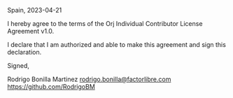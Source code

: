 Spain, 2023-04-21

I hereby agree to the terms of the Orj Individual Contributor License
Agreement v1.0.

I declare that I am authorized and able to make this agreement and sign this
declaration.

Signed,

Rodrigo Bonilla Martinez rodrigo.bonilla@factorlibre.com https://github.com/RodrigoBM
